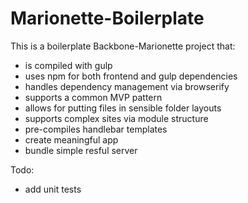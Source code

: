 Marionette-Boilerplate
======================

This is a boilerplate Backbone-Marionette project that:

- is compiled with gulp
- uses npm for both frontend and gulp dependencies
- handles dependency management via browserify
- supports a common MVP pattern
- allows for putting files in sensible folder layouts
- supports complex sites via module structure
- pre-compiles handlebar templates
- create meaningful app
- bundle simple resful server

Todo:

- add unit tests
